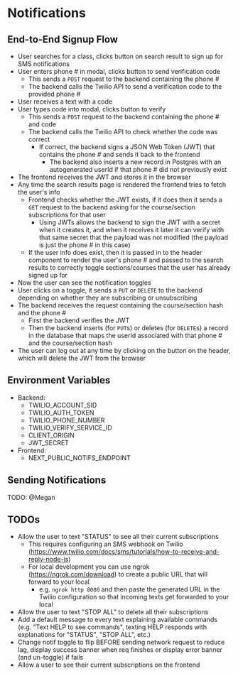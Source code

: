 # Notifications

## End-to-End Signup Flow

- User searches for a class, clicks button on search result to sign up for SMS notifications
- User enters phone # in modal, clicks button to send verification code
  - This sends a `POST` request to the backend containing the phone #
  - The backend calls the Twilio API to send a verification code to the provided phone #
- User receives a text with a code
- User types code into modal, clicks button to verify
  - This sends a `POST` request to the backend containing the phone # and code
  - The backend calls the Twilio API to check whether the code was correct
    - If correct, the backend signs a JSON Web Token (JWT) that contains the phone # and sends it back to the frontend
      - The backend also inserts a new record in Postgres with an autogenerated userId if that phone # did not previously exist
- The frontend receives the JWT and stores it in the browser
- Any time the search results page is rendered the frontend tries to fetch the user's info
  - Frontend checks whether the JWT exists, if it does then it sends a `GET` request to the backend asking for the course/section subscriptions for that user
    - Using JWTs allows the backend to sign the JWT with a secret when it creates it, and when it receives it later it can verify with that same secret that the payload was not modified (the payload is just the phone # in this case)
  - If the user info does exist, then it is passed in to the header component to render the user's phone # and passed to the search results to correctly toggle sections/courses that the user has already signed up for
- Now the user can see the notification toggles
- User clicks on a toggle, it sends a `PUT` or `DELETE` to the backend depending on whether they are subscribing or unsubscribing
- The backend receives the request containing the course/section hash and the phone #
  - First the backend verifies the JWT
  - Then the backend inserts (for `PUT`s) or deletes (for `DELETE`s) a record in the database that maps the userId associated with that phone # and the course/section hash
- The user can log out at any time by clicking on the button on the header, which will delete the JWT from the browser

## Environment Variables

- Backend:
  - TWILIO_ACCOUNT_SID
  - TWILIO_AUTH_TOKEN
  - TWILIO_PHONE_NUMBER
  - TWILIO_VERIFY_SERVICE_ID
  - CLIENT_ORIGIN
  - JWT_SECRET
- Frontend:
  - NEXT_PUBLIC_NOTIFS_ENDPOINT

## Sending Notifications

TODO: @Megan

## TODOs

- Allow the user to text "STATUS" to see all their current subscriptions
  - This requires configuring an SMS webhook on Twilio (https://www.twilio.com/docs/sms/tutorials/how-to-receive-and-reply-node-js)
  - For local development you can use ngrok (https://ngrok.com/download) to create a public URL that will forward to your local
    - e.g. `ngrok http 8080` and then paste the generated URL in the Twilio configuration so that incoming texts get forwarded to your local
- Allow the user to text "STOP ALL" to delete all their subscriptions
- Add a default message to every text explaining available commands (e.g. "Text HELP to see commands", texting HELP responds with explanations for "STATUS", "STOP ALL", etc.)
- Change notif toggle to flip BEFORE sending network request to reduce lag, display success banner when req finishes or display error banner (and un-toggle) if fails
- Allow a user to see their current subscriptions on the frontend
